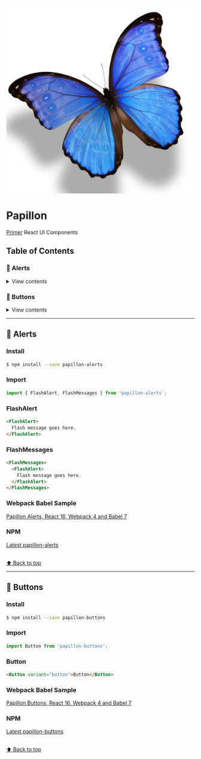![Logo](/papillon.png)

# Papillon

[Primer](https://github.com/primer/primer) React UI Components

## Table of Contents

### 🐳 Alerts

<details>
<summary>View contents</summary>

* [`FlashAlert`](#flashalert)
* [`FlashMessages`](#flashmessages)

</details>

### 🐠 Buttons

<details>
<summary>View contents</summary>

* [`Button`](#button)

</details>

---

## 🐳 Alerts

### Install

```bash
$ npm install --save papillon-alerts
```

### Import
```javascript
import { FlashAlert, FlashMessages } from 'papillon-alerts';
```

### FlashAlert
```html
<FlashAlert>
  Flash message goes here.
</FlashAlert>
```

### FlashMessages
```html
<FlashMessages>
  <FlashAlert>
    Flash message goes here.
  </FlashAlert>
</FlashMessages>
```

### Webpack Babel Sample
[Papillon Alerts, React 16, Webpack 4 and Babel 7](https://github.com/mts/papillon/tree/master/packages/papillon-alerts/webpack-babel-sample)

### NPM
[Latest papillon-alerts](https://www.npmjs.com/package/papillon-alerts)

<br>[⬆ Back to top](#table-of-contents)

---

## 🐠 Buttons

### Install

```bash
$ npm install --save papillon-buttons
```

### Import
```javascript
import Button from 'papillon-buttons';
```

### Button
```html
<Button variant="button">Button</Button>
```

### Webpack Babel Sample
[Papillon Buttons, React 16, Webpack 4 and Babel 7](https://github.com/mts/papillon/tree/master/packages/papillon-buttons/webpack-babel-sample)

### NPM
[Latest papillon-buttons](https://www.npmjs.com/package/papillon-buttons)

<br>[⬆ Back to top](#table-of-contents)
